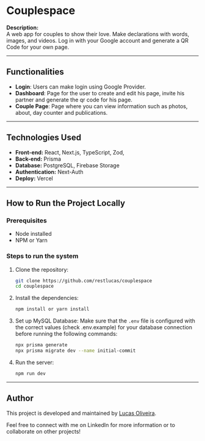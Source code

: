# Couplespace

**Description:**  
A web app for couples to show their love. Make declarations with words, images, and videos. Log in with your Google account and generate a QR Code for your own page.

---

## Functionalities

- **Login**: Users can make login using Google Provider.
- **Dashboard**: Page for the user to create and edit his page, invite his partner and generate the qr code for his page.
- **Couple Page**: Page where you can view information such as photos, about, day counter and publications.

---

## Technologies Used

- **Front-end:** React, Next.js, TypeScript, Zod,
- **Back-end:** Prisma
- **Database:** PostgreSQL, Firebase Storage
- **Authentication:** Next-Auth
- **Deploy:** Vercel

---

## How to Run the Project Locally

### Prerequisites

- Node installed
- NPM or Yarn

### Steps to run the system

1. Clone the repository:

   ```bash
   git clone https://github.com/restlucas/couplespace
   cd couplespace
   ```

2. Install the dependencies:

   ```bash
   npm install or yarn install
   ```

3. Set up MySQL Database:
   Make sure that the `.env` file is configured with the correct values (check .env.example) for your database connection before running the following commands:

   ```bash
   npx prisma generate
   npx prisma migrate dev --name initial-commit
   ```

4. Run the server:
   ```bash
   npm run dev
   ```

---

## Author

This project is developed and maintained by [Lucas Oliveira](https://www.linkedin.com/in/restlucas).

Feel free to connect with me on LinkedIn for more information or to collaborate on other projects!

